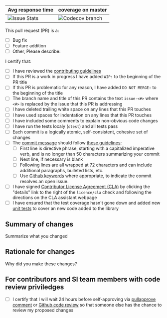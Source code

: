 <!-- Please fill out the pull request template included below, failure -->
<!-- to do so may result in immediate closure of your pull request. -->

<!-- Fill out all portions of this template that apply. Please delete -->
<!-- any unnecessary sections. -->

| Avg response time                 | coverage on master         |
| --------------------------------- | ---------------------------|
| ![Issue Stats][PR response img]   | ![Codecov branch][coverage]|

This pull request (PR) is a:
 - [ ] Bug fix
 - [ ] Feature addition
 - [ ] Other, Please describe:

I certify that:

 - [ ] I have reviewed the [contributing guidelines]
 - [ ] If this PR is a work in progress I have added `WIP:` to the
       beginning of the PR title
 - [ ] If this PR is problematic for any reason, I have added
       `DO NOT MERGE:` to the beginning of the title
 - [ ] The branch name and title of this PR contains the text
       `issue-<#>` where `<#>` is replaced by the issue that this PR
       is addressing
 - [ ] I have deleted trailing white space on any lines that this PR
       touches
 - [ ] I have used spaces for indentation on any lines that this PR
       touches
 - [ ] I have included some comments to explain non-obvious code
       changes
 - [ ] I have run the tests localy (`ctest`) and all tests pass
 - [ ] Each commit is a logically atomic, self-consistent, cohesive
       set of changes
 - [ ] The [commit message] should follow [these guidelines]:
     - [ ] First line is directive phrase, starting with a capitalized
           imperative verb, and is no longer than 50 characters
           summarizing your commit
     - [ ] Next line, if necessary is blank
     - [ ] Following lines are all wrapped at 72 characters and can
           include additional paragraphs, bulleted lists, etc.
     - [ ] Use [Github keywords] where appropriate, to indicate the
           commit resolves an open issue.
 - [ ] I have signed  [Contributor License Agreement (CLA)] by
       clicking the "details" link to the right of the `licence/cla`
       check and following the directions on the CLA assistant webpage
 - [ ] I have ensured that the test coverage hasn't gone down and added new [unit tests] to cover an new code added to the library

## Summary of changes ##

Summarize what you changed

## Rationale for changes ##

Why did you make these changes?

## For contributors and SI team members with code review priviledges ##

 - [ ] I certify that I will wait 24 hours before self-approving via
       [pullapprove comment] or [Github code review] so that someone
       else has the chance to review my proposed changes

[links]:#
[contributing guidelines]: https://github.com/sourceryinstitute/opencoarrays/blob/master/CONTRIBUTING.md
[commit message]: https://robots.thoughtbot.com/5-useful-tips-for-a-better-commit-message
[these guidelines]: http://tbaggery.com/2008/04/19/a-note-about-git-commit-messages.html
[Contributor License Agreement (CLA)]: https://cla-assistant.io/sourceryinstitute/opencoarrays
[pullapprove comment]: https://pullapprove.com/sourceryinstitute/opencoarrays/settings/
[Github code review]: https://help.github.com/articles/about-pull-request-reviews/
[Github keywords]: https://help.github.com/articles/closing-issues-via-commit-messages/
[unit tests]: https://github.com/sourceryinstitute/OpenCoarrays/tree/master/src/tests/unit
[PR response img]: https://img.shields.io/issuestats/p/github/sourceryinstitute/OpenCoarrays.svg?style=flat-square
[coverage]: https://img.shields.io/codecov/c/github/sourceryinstitute/OpenCoarrays/master.svg?style=flat-square
